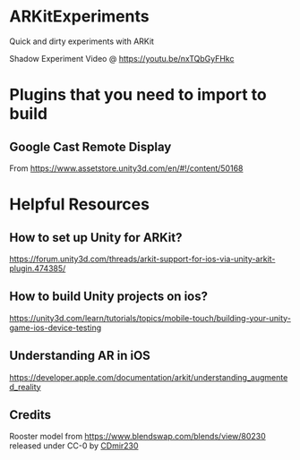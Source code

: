 # ARKitExperiments
Quick and dirty experiments with ARKit

Shadow Experiment Video @ https://youtu.be/nxTQbGyFHkc

# Plugins that you need to import to build
## Google Cast Remote Display 
From https://www.assetstore.unity3d.com/en/#!/content/50168

# Helpful Resources
## How to set up Unity for ARKit?
https://forum.unity3d.com/threads/arkit-support-for-ios-via-unity-arkit-plugin.474385/

## How to build Unity projects on ios?
https://unity3d.com/learn/tutorials/topics/mobile-touch/building-your-unity-game-ios-device-testing

## Understanding AR in iOS
https://developer.apple.com/documentation/arkit/understanding_augmented_reality

## Credits
Rooster model from https://www.blendswap.com/blends/view/80230 released under CC-0 by [CDmir230](https://www.blendswap.com/user/CDmir230)
